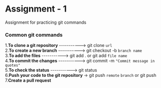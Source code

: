 # Assignment - 1
Assignment for practicing git commands

### Common git commands
1.**To clone a git repository**  ----------->  git clone `url` <br>
2.**To create a new branch**     ----------->  git checkout -b `branch name` <br>
3.**To add the files**           ----------->  git add . or git add `file name` <br>
4.**To commit the changes**      ----------->  git commit -m `"Commit message in quotes"` <br>
5.**To check the status**        ----------->  git status  <br>
6.**Push your code to the git repository** ->  git push `remote` `branch`  or git push <br>
7.**Create a pull request**

